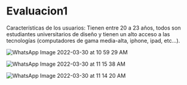 # Evaluacion1

Características de los usuarios: Tienen entre 20 a 23 años, todos son estudiantes universitarios de diseño y tienen un alto acceso a las tecnologías (computadores de gama media-alta, iphone, ipad, etc...). 

![WhatsApp Image 2022-03-30 at 10 59 29 AM](https://user-images.githubusercontent.com/101231278/160854709-28893726-f4eb-44b8-879d-343efe3dca1a.jpeg)


![WhatsApp Image 2022-03-30 at 11 15 38 AM](https://user-images.githubusercontent.com/101231278/160856934-59d49f17-bef3-458d-a3c5-5c585d8bcb7a.jpeg)


![WhatsApp Image 2022-03-30 at 11 14 20 AM](https://user-images.githubusercontent.com/101231278/160856955-4c5ef290-a2f2-473d-807b-a76f0c9cb261.jpeg)



